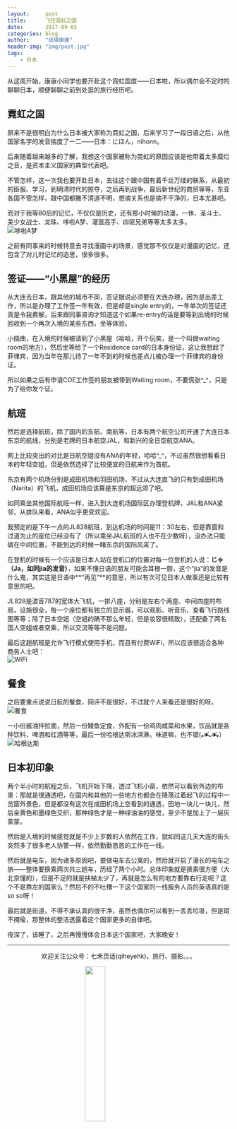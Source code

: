 ```yaml
---
layout:     post
title:      飞往霓虹之国
date:       2017-09-03
categories: blog
author:     "琉璃康康"
header-img: "img/post.jpg"
tags:
    - 日本
---
```



<style>
img{
  display:block;
  margin:0
  auto;
}
</style>

<meta name="referrer" content="never">

从这周开始，康康小同学也要开赴这个霓虹国度——日本啦，所以偶尔会不定时的聊聊日本，顺便聊聊之前到处逛的旅行经历吧。

## 霓虹之国
原来不是很明白为什么日本被大家称为霓虹之国，后来学习了一段日语之后，从他国家名字的发音揣度了一二——日本：にほん，nihonn。

后来随着越来越多的了解，我想这个国家被称为霓虹的原因应该是他带着太多糜烂之音，是资本主义国家的典型代表吧。

不管怎样，这一次我也要开赴日本，去往这个跟中国有着千丝万缕的联系，从最初的臣服、学习，到明清时代的掠夺，之后再到战争，最后新世纪的商贸等等，东亚各国不管怎样，跟中国都撇不清道不明，想摘关系也是摘不干净的，日本尤甚吧。

而对于我等80后的记忆，不仅仅是历史，还有那小时候的动漫，一休、圣斗士、美少女战士、龙珠、哆啦A梦、灌篮高手、四驱兄弟等等太多太多。
![哆啦A梦][3]

之前有同事来的时候特意去寻找漫画中的场景，感觉那不仅仅是对漫画的记忆，还包含了对儿时记忆的追思，很多很多。

## 签证——“小黑屋”的经历
从大连去日本，跟其他的城市不同，签证据说必须要在大连办理，因为是出差工作，所以是办理了工作签一年有效，但是却是single entry的，一年单次的签证还真是令我费解，后来跟同事咨询才知道这个如果re-entry的话是要等到出境的时候回收到一个再次入境的某些东西，坐等体验。

小插曲，在入境的时候被请到了小黑屋（哈哈，开个玩笑，是一个叫做waiting room的地方），然后坐等给了一个Residence card的日本身份证，这让我想起了菲律宾，因为当年在那儿待了一年不到的时候也差点儿被办理一个菲律宾的身份证。

所以如果之后有申请COE工作签的朋友被带到Waiting room，不要慌张^_^，只是为了给你发个证。

## 航班
然后是选择航班，除了国内的东航、南航等，日本有两个航空公司开通了大连日本东京的航线，分别是老牌的日本航空JAL，和新兴的全日空航空ANA。

网上比较突出的对比是日航空姐没有ANA的年轻，哈哈^_^，不过虽然很想看看日本的年轻空姐，但是依然选择了比较便宜的日航来作为首航。

东京有两个机场分别是成田机场和羽田机场，不过从大连直飞的只有到成田机场（Narita）的飞机，成田机场应该算是东京的超远郊了吧。

如同乘坐其他国际航班一样，进入到大连机场国际区办理登机牌，JAL和ANA紧邻，从排队来看，ANA似乎更受欢迎。

我预定的是下午一点的JL828航班，到达机场的时间是11：30左右，但是靠窗和过道为止的座位已经没有了（所以乘坐JAL航班的人也不在少数呀），没办法只能做在中间位置，不能到达的时候一睹东京的国际风采了。

在登机的时候有一个应该是日本人站在登机口的位置对每一位登机的人说：**じゃ（Ja，如同jia的发音）**，如果不懂日语的朋友可能会耳根一颤，这个“jia”的发音是什么鬼，其实这是日语中**“再见”**的意思，所以有次可见日本人做事还是比较有意思的吧。

JL828是波音787的宽体大飞机，一排八座，分别是左右个两座、中间四座的布局，设施很全，每一个座位都有独立的显示器，可以观影、听音乐、查看飞行路线图等等；除了日本空姐（空姐的确不那么年轻，但是妆容很精致），还配备了两名国人空姐或者空乘，所以交流等等不是问题。

最后这趟航班是允许飞行模式使用手机，而且有付费WiFi，所以应该很适合各种商务人士吧：
![WiFi][6]

## 餐食
之后要重点说说日航的餐食，网评不是很好，不过就个人来看还是很好的呀。
![餐食][4]

一小份酱油拌拉面，然后一份鳗鱼定食，外配有一份鸡肉咸菜和水果，饮品就是各种饮料、啤酒和红酒等等，最后一份哈根达斯冰淇淋。味道嘛，也不错(⁎⁍̴̛ᴗ⁍̴̛⁎）
![哈根达斯][5]

## 日本初印象
两个半小时的航程之后，飞机开始下降，透过飞机小窗，依然可以看到外边的布景：那就是很通透吧，在国内和其他的一些地方也都会在降落过着起飞的过程中一览窗外景色，但是都没有这次在成田机场上空看到的通透，田地一块儿一块儿，然后金黄色和墨绿色交织，那种绿色才是一种绿油油的感觉，至少不是加上了一层灰蒙蒙。

然后是入境的时候感觉就是不少上岁数的人依然在工作，就如同这几天大连的街头突然多了很多老人协警一样，依然勤勤恳恳的工作在一线。

然后就是电车，因为诸多原因吧，要做电车去公寓的，然后就开启了漫长的电车之旅——整体要换乘两次共三趟车，历经了两个小时。总体印象就是换乘很方便（大北京懂的），但是不足的就是扶梯太少了，再就是怎么有的地方要靠右行走呢？这个不是靠左的国家么？然后不的不吐槽一下这个国家的一线服务人员的英语真的是so so呀！

最后就是街道，不得不承认真的很干净，虽然也偶尔可以看到一丢丢垃圾，但是瑕不掩瑜，那整体的整洁透露着这个国家更多的自律吧。

夜深了，该睡了，之后再慢慢体会日本这个国家吧，大家晚安！

------------
<p align="center">欢迎关注公众号：七禾页话(qiheyehk)，旅行、摄影。。。</p>
<img src="https://mmbiz.qpic.cn/mmbiz_jpg/QqiaFS6NT0eD1g2UjYu4VfCGHmbhgVqOAnNnJQfN7ZhRVUCopYOsfpPtIEB95VNEqu8trAxJXzGDg01ka6z6wzQ/0?wx_fmt=jpeg" width="30%" />

  [1]: https://mmbiz.qpic.cn/mmbiz_jpg/QqiaFS6NT0eCZ6gG5NJjutfc6ZHJLrS03l9SOZbtcUVZpjg7KpA8mLsSEk8FZjlicsluXXorAoDAKFBIQWDBtr0g/0?wx_fmt=jpeg
  [2]: https://mmbiz.qpic.cn/mmbiz_jpg/QqiaFS6NT0eD3anvFetwgNHv3X1AiaXIzWPvazEMIEralm9vs42XsVfoniaXRCSkSpNpz9icsIYFgq84Eic2whLdAfg/0?wx_fmt=jpeg
  [3]: https://mmbiz.qpic.cn/mmbiz_jpg/QqiaFS6NT0eDDEgadpCg6ySnjFu01WicloB6WJHyCQuvCLxTy2Xjlj0B7SsOicusxAnNmZUpse6kB0Z7iaF8Y8KKBg/0?wx_fmt=jpeg
  [4]: https://mmbiz.qpic.cn/mmbiz_jpg/QqiaFS6NT0eDDEgadpCg6ySnjFu01Wiclo27DuibzP5VojibsgBHFoSojtZ2KfibShb8qlQRIt8mANPMbCrwPoeLcibA/0?wx_fmt=jpeg
  [5]: https://mmbiz.qpic.cn/mmbiz_jpg/QqiaFS6NT0eDDEgadpCg6ySnjFu01WicloOxITjafHEFuwy4aKahicnAUAFBgg4WczL4adQib8Vj8gGdXtUzhpf63g/0?wx_fmt=jpeg
  [6]: https://mmbiz.qpic.cn/mmbiz_jpg/QqiaFS6NT0eDDEgadpCg6ySnjFu01WicloUObwsQYrv3ic4JMa1MTAXWyDusUIV9vAfbiaDTrB4JDFvuqgMnf3vplA/0?wx_fmt=jpeg





